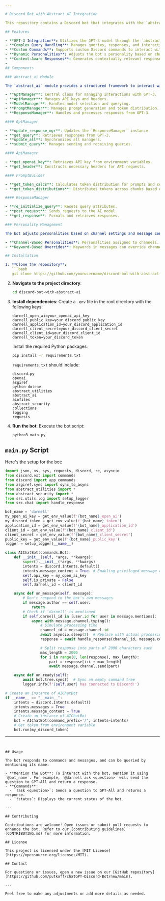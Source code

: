 ```yaml
---

# Discord Bot with Abstract AI Integration

This repository contains a Discord bot that integrates with the `abstract_ai` module, providing advanced AI-driven interactions within Discord. The bot uses GPT-3 functionalities managed by the `abstract_ai` framework to deliver intelligent and dynamic responses.

## Features

- **GPT-3 Integration**: Utilizes the GPT-3 model through the `abstract_ai` module for generating responses.
- **Complex Query Handling**: Manages queries, responses, and interactions using various managers such as `GptManager`, `ApiManager`, and `ResponseManager`.
- **Custom Commands**: Supports custom Discord commands to interact with the GPT-3 model and other features.
- **Dynamic Personalities**: Adjusts the bot's personality based on channel settings and specific keywords.
- **Context-Aware Responses**: Generates contextually relevant responses based on personality and message content.
- 
## Components

### abstract_ai Module

The `abstract_ai` module provides a structured framework to interact with the GPT-3 model. Key components include:

- **GptManager**: Central class for managing interactions with GPT-3.
- **ApiManager**: Manages API keys and headers.
- **ModelManager**: Handles model selection and querying.
- **PromptManager**: Manages prompt generation and token distribution.
- **ResponseManager**: Handles and processes responses from GPT-3.

#### GptManager

- **update_response_mgr**: Updates the `ResponseManager` instance.
- **get_query**: Retrieves responses from GPT-3.
- **update_all**: Synchronizes all managers.
- **submit_query**: Manages sending and receiving queries.

#### ApiManager

- **get_openai_key**: Retrieves API key from environment variables.
- **get_header**: Constructs necessary headers for API requests.

#### PromptBuilder

- **get_token_calcs**: Calculates token distribution for prompts and completions.
- **get_token_distributions**: Distributes tokens across chunks based on prompt needs.

#### ResponseManager

- **re_initialize_query**: Resets query attributes.
- **post_request**: Sends requests to the AI model.
- **get_response**: Formats and retrieves responses.

### Personality Management

The bot adjusts personalities based on channel settings and message content. Key functionalities:

- **Channel-Based Personalities**: Personalities assigned to channels.
- **Keyword-Based Overrides**: Keywords in messages can override channel-based personalities.

## Installation

1. **Clone the repository**:
   ```bash
   git clone https://github.com/yourusername/discord-bot-with-abstract-ai.git
   ```

2. **Navigate to the project directory**:
   ```bash
   cd discord-bot-with-abstract-ai
   ```

3. **Install dependencies**:
   Create a `.env` file in the root directory with the following keys:
   ```plaintext
   darnell_open_ai=your_openai_api_key
   darnell_public_key=your_discord_public_key
   darnell_application_id=your_discord_application_id
   darnell_client_secret=your_discord_client_secret
   darnell_client_id=your_discord_client_id
   darnell_token=your_discord_token
   ```
   Install the required Python packages:
   ```bash
   pip install -r requirements.txt
   ```

   `requirements.txt` should include:
   ```plaintext
   discord.py
   openai
   asgiref
   python-dotenv
   abstract_utilities
   abstract_ai
   aiofiles
   abstract_security
   collections
   logging
   requests
   ```

4. **Run the bot**:
   Execute the bot script:
   ```bash
   python3 main.py
   ```

## `main.py` Script

Here's the setup for the bot:

```python
import json, os, sys, requests, discord, re, asyncio
from discord.ext import commands
from discord import app_commands
from asgiref.sync import sync_to_async
from abstract_utilities import *
from abstract_security import *
from src.utils.log import setup_logger
from src.chat import handle_response

bot_name = 'darnell'
my_open_ai_key = get_env_value(f'{bot_name}_open_ai')
my_discord_token = get_env_value(f'{bot_name}_token')
application_id = get_env_value(f'{bot_name}_application_id')
client_id = get_env_value(f'{bot_name}_client_id')
client_secret = get_env_value(f'{bot_name}_client_secret')
public_key = get_env_value(f'{bot_name}_public_key')
logger = setup_logger(__name__)

class AIChatBot(commands.Bot):
    def __init__(self, *args, **kwargs):
        super().__init__(*args, **kwargs)
        intents = discord.Intents.default()
        intents.message_content = True  # Enabling privileged message content intent
        self.api_key = my_open_ai_key
        self.is_private = False
        self.darnell_id = client_id

    async def on_message(self, message):
        # Don't respond to the bot's own messages
        if message.author == self.user:
            return
        # Check if 'darnell' is mentioned
        if self.darnell_id in [user.id for user in message.mentions]:
            async with message.channel.typing():
                # Simulate processing time
                channel_id = message.channel.id
                await asyncio.sleep(2)  # Replace with actual processing call
                response = await handle_response(channel_id, message.content)

                # Split response into parts of 2000 characters each
                max_length = 2000
                for i in range(0, len(response), max_length):
                    part = response[i:i + max_length]
                    await message.channel.send(part)

    async def on_ready(self):
        await bot.tree.sync()  # Sync an empty command tree
        logger.info(f'{self.user} has connected to Discord!')

# Create an instance of AIChatBot
if __name__ == "__main__":
    intents = discord.Intents.default()
    intents.messages = True
    intents.message_content = True
    # Create an instance of AIChatBot
    bot = AIChatBot(command_prefix='/', intents=intents)
    # Get token from environment variable
    bot.run(my_discord_token)
```
---
```


## Usage

The bot responds to commands and messages, and can be queried by mentioning its name:

- **Mention the Bot**: To interact with the bot, mention it using `@bot_name`. For example, `@darnell ask <question>` will send the question to GPT-All and return a response.
- **Commands**:
  - `!ask <question>`: Sends a question to GPT-All and returns a response.
  - `!status`: Displays the current status of the bot.

---

## Contributing

Contributions are welcome! Open issues or submit pull requests to enhance the bot. Refer to our [contributing guidelines](CONTRIBUTING.md) for more information.

## License

This project is licensed under the [MIT License](https://opensource.org/licenses/MIT).

## Contact

For questions or issues, open a new issue on our [GitHub repository](https://github.com/putkoff/chatGPT-Discord-Bot/new/main).

---

Feel free to make any adjustments or add more details as needed.

